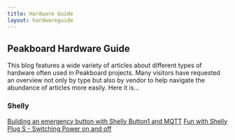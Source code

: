 ```yaml
---
title: Hardware Guide
layout: hardwareguide
---
```


## Peakboard Hardware Guide

This blog features a wide variety of articles about different types of hardware often used in Peakboard projects. Many visitors have requested an overview not only by type but also by vendor to help navigate the abundance of articles more easily. Here it is...

### Shelly

[Building an emergency button with Shelly Button1 and MQTT](/Building-an-emergency-button-with-Shelly-Button1-and-MQTT.html)
[Fun with Shelly Plug S - Switching Power on and off](/Fun-with-Shelly-Plug-S-Switching-Power-on-and-off.html)



